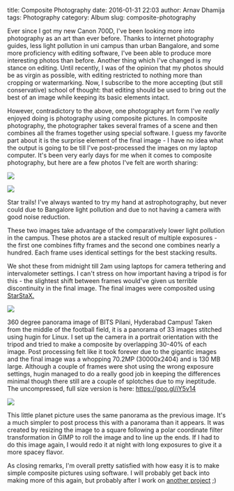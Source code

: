 title: Composite Photography
date: 2016-01-31 22:03
author: Arnav Dhamija
tags: Photography
category: Album
slug: composite-photography

Ever since I got my new Canon 700D, I've been looking more into photography as
an art than ever before. Thanks to internet photography guides, less light
pollution in uni campus than urban Bangalore, and some more proficiency with
editing software, I've been able to produce more interesting photos than
before. Another thing which I've changed is my stance on editing. Until
recently, I was of the opinion that my photos should be as virgin as possible,
with editing restricted to nothing more than cropping or watermarking. Now, I
subscribe to the more accepting (but still conservative) school of thought:
that editing should be used to bring out the best of an image while keeping
its basic elements intact.  

However, contradictory to the above, one photography art form I've _really_
enjoyed doing is photography using composite pictures. In composite
photography, the photographer takes several frames of a scene and then
combines all the frames together using special software. I guess my favorite
part about it is the surprise element of the final image - I have no idea what
the output is going to be till I've post-processed the images on my laptop
computer. It's been very early days for me when it comes to composite
photography, but here are a few photos I've felt are worth sharing:  


![]({filename}/images/StarStaX_IMG_9937-IMG_9966_lighten.jpg)

![]({filename}/images/StarStaX_IMG_0095-IMG_0009_gap_filling.jpg)


Star trails! I've always wanted to try my hand at astrophotography, but never
could due to Bangalore light pollution and due to not having a camera with
good noise reduction.  

These two images take advantage of the comparatively lower light pollution in
the campus. These photos are a stacked result of multiple exposures - the
first one combines fifty frames and the second one combines nearly a hundred.
Each frame uses identical settings for the best stacking results.  

We shot these from midnight till 2am using  laptops for camera tethering and
intervalometer settings. I can't stress on how important having a tripod is
for this - the slightest shift between frames would've given us terrible
discontinuity in the final image. The final images were composited using
[StarStaX.](http://www.markus-enzweiler.de/software/software.html)  

![]({filename}/images/IMG_3689%2B-%2BIMG_3725%2Bresized.png)

360 degree panorama image of BITS Pilani, Hyderabad Campus! Taken from the
middle of the football field, it is a panorama of 33 images stitched using
hugin for Linux. I set up the camera in a portrait orientation with the tripod
and tried to make a composite by overlapping 30-40% of each image. Post
processing felt like it took forever due to the gigantic images and the final
image was a whopping 70.2MP (30000x2404) and is 130 MB large. Although a
couple of frames were shot using the wrong exposure settings, hugin managed to
do a really good job in keeping the differences minimal though there still are
a couple of splotches due to my ineptitude. The uncompressed, full size
version is here: <https://goo.gl/iY5v14>  

![]({filename}/images/mini-planet-footballfield.png)

This little planet picture uses the same panorama as the previous image. It's
a much simpler to post process this with a panorama than it appears. It was
created by resizing the image to a square following a polar coordinate filter
transformation in GIMP to roll the image and to line up the ends. If I had to
do this image again, I would redo it at night with long exposures to give it a
more spacey flavor.  

As closing remarks, I'm overall pretty satisfied with how easy it is to make
simple composite pictures using software. I will probably get back into making
more of this again, but probably after I work on [another
project](https://developers.google.com/open-source/gsoc/) ;)
